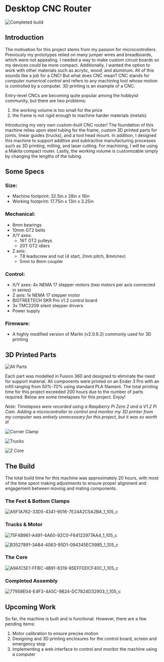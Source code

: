 # Desktop CNC Router

![Completed build](https://user-images.githubusercontent.com/101907461/173199412-cda32b4c-4a96-4f4e-9c13-d15074b31326.jpeg)

## Introduction

The motivation for this project stems from my passion for microcontrollers. Previously my prototypes relied on many jumper wires and breadboards, which were not appealing. I needed a way to make custom circuit boards so my devices could be more compact. Additionally, I wanted the option to work with other materials such as acrylic, wood, and aluminum. All of this sounds like a job for a CNC! But what does CNC mean? CNC stands for *computer numerical control* and refers to any machining tool whose motion is controlled by a computer. 3D printing is an example of a CNC.

Entry-level CNCs are becoming quite popular among the hobbyist community, but there are two problems:

1. the working volume is too small for the price
2. the frame is not rigid enough to machine harder materials (metals)

Introducing my very own custom-built CNC router! The foundation of this machine relies upon steel tubing for the frame, custom 3D printed parts for joints, linear guides (trucks), and a tool head mount. In addition, I designed this machine to support additive and subtractive manufacturing processes such as 3D printing, milling, and laser cutting. For machining, I will be using a Makita compact router. Lastly, the working volume is customizable simply by changing the lengths of the tubing.

## Some Specs

### Size:
* Machine footprint: 32.5in x 28in x  16in
* Working footprint: 17.75in x 13in x 3.25in

### Mechanical:
* 8mm bearings
* 10mm GT2 belts 
* X/Y axes:
  * 16T GT2 pulleys 
  * 20T GT2 idlers
* Z axis:
  * T8 leadscrew and nut (4 start, 2mm pitch, 8mm/rev)
  * 5mm to 8mm coupler

### Control:
* X/Y axes: 4x NEMA 17 stepper motors (two motors per axis connected in series)
* Z axis: 1x NEMA 17 stepper motor
* BIGTREETECH SKR Pro v1.2 control board
* 3x TMC2209 silent stepper drivers
* Power supply

### Firmware:
* A highly modified version of Marlin (v2.0.9.2) commonly used for 3D printing


## 3D Printed Parts
![All Parts](https://user-images.githubusercontent.com/101907461/173199451-f69baf74-a273-4926-ae92-d8a026a406b6.jpeg)

Each part was modelled in Fusion 360 and designed to eliminate the need for support material. All components were printed on an Ender 3 Pro with an infill ranging from 50%-70% using standard PLA filament. The total printing time for this project exceeded 200 hours due to the number of parts required. Below are some timelapses for this project. Enjoy!

*Note: Timelapses were recorded using a Raspberry Pi Zero 2 and a V1.2 Pi Cam. Adding a microcontroller to control and monitor my 3D printer from my computer was entirely unnecessary for this project, but it was so worth it!*

![Corner Clamp](https://user-images.githubusercontent.com/101907461/173200221-dbace96f-fda9-4c0a-9e75-737fbe668859.gif)

![Trucks](https://user-images.githubusercontent.com/101907461/173200427-d1020b83-f579-41f8-9204-99e1c090c365.gif)

![Z Core](https://user-images.githubusercontent.com/101907461/173200385-c04da978-d328-40c5-ae69-8d98b155f2ae.gif)


## The Build
The total build time for this machine was approximately 20 hours, with most of the time spent making adjustments to ensure proper alignment and engagement between moving and mating components.


### The Feet & Bottom Clamps
![A5F1A762-33D5-4341-9016-7E24A2C5A2BA_1_105_c](https://user-images.githubusercontent.com/101907461/173201833-ea858c31-22a7-4038-b8d9-248c2d399597.jpeg)



### Trucks & Motor
![75F4B961-A491-4A60-92C0-F64122977AA4_1_105_c](https://user-images.githubusercontent.com/101907461/173201902-c9a6ab77-8769-4918-a4a6-eae3f06b97ae.jpeg)


![B3527891-3A84-4063-95D1-094345EC5985_1_105_c](https://user-images.githubusercontent.com/101907461/173201905-706d7772-d1cb-4863-a349-c0f540b5ae8d.jpeg)



### The Core
![A9A1C5E1-FFBC-4B91-8319-85EFFDDCF40C_1_105_c](https://user-images.githubusercontent.com/101907461/173201935-a5f376e5-09ad-44d7-8ace-835d6afb7384.jpeg)



### Completed Assembly
![77958E04-E4F3-4A5C-9B24-DC7824D32903_1_105_c](https://user-images.githubusercontent.com/101907461/173201980-783f0dd8-830c-48ab-bb18-981d21827e49.jpeg)


## Upcoming Work
So far, the machine is built and is functional. However, there are a few pending items:
1. Motor calibration to ensure precise motion
2. Designing and 3D printing enclosures for the control board, screen and emergency stop
3. Implementing a web interface to control and monitor the machine using a computer

